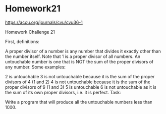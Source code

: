 # Homework21

https://accu.org/journals/cvu/cvu36-1

Homework Challenge 21

First, definitions:

A proper divisor of a number is any number that divides it exactly other than the number itself. Note that 1 is a proper divisor of all numbers.
An untouchable number is one that is NOT the sum of the proper divisors of any number.
Some examples:

2 is untouchable
3 is not untouchable because it is the sum of the proper divisors of 4 (1 and 2)
4 is not untouchable because it is the sum of the proper divisors of 9 (1 and 3)
5 is untouchable
6 is not untouchable as it is the sum of its own proper divisors, i.e. it is perfect.
Task:

Write a program that will produce all the untouchable numbers less than 1000.

